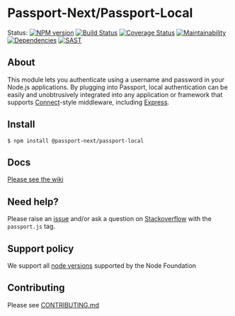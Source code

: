 # Passport-Next/Passport-Local 

Status:
[![NPM version](https://img.shields.io/npm/v/@passport-next/passport-local.svg)](https://www.npmjs.com/package/@passport-next/passport-local)
[![Build Status](https://travis-ci.org/passport-next/passport-local.svg?branch=master)](https://travis-ci.org/passport-next/passport-local)
[![Coverage Status](https://coveralls.io/repos/github/passport-next/passport-local/badge.svg?branch=master)](https://coveralls.io/github/passport-next/passport-local?branch=master)
[![Maintainability](https://api.codeclimate.com/v1/badges/b7ff64d57f9f816260a3/maintainability)](https://codeclimate.com/github/passport-next/passport-local/maintainability)
[![Dependencies](https://david-dm.org/passport-next/passport-local.png)](https://david-dm.org/passport-next/passport-local)
[![SAST](https://gitlab.com/passport-next/passport-local/badges/master/pipeline.svg)](https://gitlab.com/passport-next/passport-local)

## About

This module lets you authenticate using a username and password in your Node.js
applications.  By plugging into Passport, local authentication can be easily and
unobtrusively integrated into any application or framework that supports
[Connect](http://www.senchalabs.org/connect/)-style middleware, including
[Express](http://expressjs.com/).

## Install

```
$ npm install @passport-next/passport-local
```

## Docs

[Please see the wiki](https://github.com/passport-next/passport-local/wiki)

## Need help?

Please raise an [issue](https://github.com/passport-next/passport-local/issues) and/or ask a question on [Stackoverflow](https://stackoverflow.com) with the `passport.js` tag.

## Support policy

We support all [node versions](https://github.com/nodejs/Release) supported by the Node Foundation



## Contributing

Please see [CONTRIBUTING.md](https://github.com/passport-next/passport-local/blob/master/CONTRIBUTING.md)

